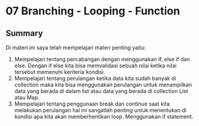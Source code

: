 # 07 Branching - Looping - Function

## Summary
Di materi ini saya telah mempelajari materi penting yaitu:

1. Mempelajari tentang percabangan dengan menggunakan if, else if dan else. Dengan if else kita bisa memvalidasi sebuah nilai ketika nilai tersebut memenuhi keriteria kondisi.
2. Mempelajari tentang perulangan ketika data kita sudah banyak di collection maka kita bisa menggunakan perulangan untuk menampilkan data yang berada di dalam list atau data yang berada di collection List atau Map.
3. Mempelajari tentang penggunaan break dan continue saat kita melakukan perulangan hal ini sangatlah penting untuk menentukan di kondisi apa kita akan memberhentikan loop. Menggunakan if statement.